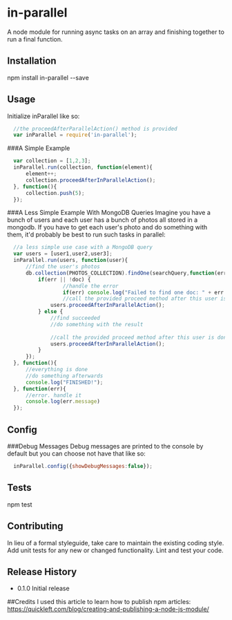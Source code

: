 # in-parallel
A node module for running async tasks on an array and finishing together to run a final function.

## Installation

  npm install in-parallel --save

## Usage
Initialize inParallel like so:
  ```javascript
	//the proceedAfterParallelAction() method is provided
	var inParallel = require('in-parallel');
  ```
###A Simple Example
  ```javascript
	var collection = [1,2,3];
	inParallel.run(collection, function(element){
		element++;
		collection.proceedAfterInParallelAction();
	}, function(){
		collection.push(5);
	});
  ```
###A Less Simple Example With MongoDB Queries
Imagine you have a bunch of users and each user has a bunch of photos all stored in a mongodb. If you have to get each user's photo and do something with them, it'd probably be best to run such tasks in parallel:
  ```javascript
  	//a less simple use case with a MongoDB query
  	var users = [user1,user2,user3];
  	inParallel.run(users, function(user){
		//find the user's photos
		db.collection(PHOTOS_COLLECTION).findOne(searchQuery,function(err, doc) {
			if(err || !doc) {
			    	//handle the error
			    	if(err) console.log("Failed to find one doc: " + err.message);
		    		//call the provided proceed method after this user is done 
			   	users.proceedAfterInParallelAction();
			} else {
				//find succeeded
				//do something with the result
				
				//call the provided proceed method after this user is done 
			  	users.proceedAfterInParallelAction();
			}
		});
	}, function(){
		//everything is done
		//do something afterwards
		console.log("FINISHED!");
	}, function(err){
		//error. handle it
		console.log(err.message)
	});
```

## Config

###Debug Messages
  Debug messages are printed to the console by default but you can choose not have that like so:
  ```javascript
  	inParallel.config({showDebugMessages:false});
  ```

  

## Tests

  npm test

## Contributing

In lieu of a formal styleguide, take care to maintain the existing coding style.
Add unit tests for any new or changed functionality. Lint and test your code.

## Release History

* 0.1.0 Initial release

##Credits
I used this article to learn how to publish npm articles:
https://quickleft.com/blog/creating-and-publishing-a-node-js-module/
